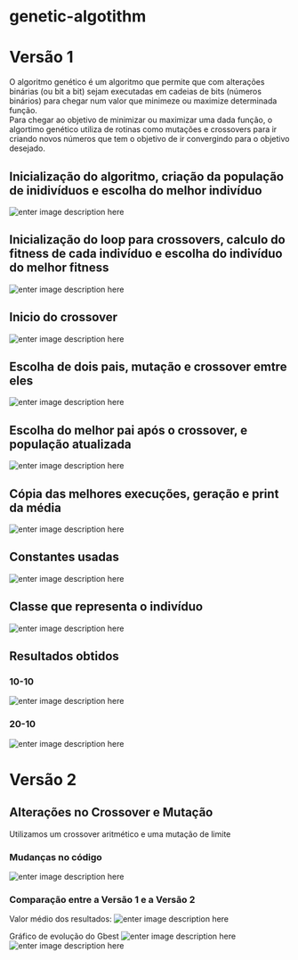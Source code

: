 # genetic-algotithm

# Versão 1

O algoritmo genético é um algoritmo que permite que com alterações binárias (ou bit a bit) sejam executadas em cadeias de bits (números binários) para chegar num valor que minimeze ou maximize determinada função.
<br>
Para chegar ao objetivo de minimizar ou maximizar uma dada função, o algortimo genético utiliza de rotinas como mutações e crossovers para ir criando novos números que tem o objetivo de ir convergindo para o objetivo desejado.

## Inicialização do algoritmo, criação da população de inidivíduos e escolha do melhor indivíduo
![enter image description here](https://github.com/edsonboldrini/genetic-algotithm/blob/master/code1.png?raw=true)

## Inicialização do loop para crossovers, calculo do fitness de cada indivíduo e escolha do indivíduo do melhor fitness
![enter image description here](https://github.com/edsonboldrini/genetic-algotithm/blob/master/code2.png?raw=true)

## Inicio do crossover
![enter image description here](https://github.com/edsonboldrini/genetic-algotithm/blob/master/code3.png?raw=true)

## Escolha de dois pais, mutação e crossover emtre eles
![enter image description here](https://github.com/edsonboldrini/genetic-algotithm/blob/master/code4.png?raw=true)

## Escolha do melhor pai após o crossover, e população atualizada
![enter image description here](https://github.com/edsonboldrini/genetic-algotithm/blob/master/code5.png?raw=true)

## Cópia das melhores execuções, geração e print da média
![enter image description here](https://github.com/edsonboldrini/genetic-algotithm/blob/master/code6.png?raw=true)

## Constantes usadas
![enter image description here](https://github.com/edsonboldrini/genetic-algotithm/blob/master/code7.png?raw=true)

## Classe que representa o indivíduo
![enter image description here](https://github.com/edsonboldrini/genetic-algotithm/blob/master/code8.png?raw=true)

## Resultados obtidos

### 10-10
![enter image description here](https://github.com/edsonboldrini/genetic-algotithm/blob/master/10-10.PNG?raw=true)

### 20-10
![enter image description here](https://github.com/edsonboldrini/genetic-algotithm/blob/master/20-10.PNG?raw=true)

# Versão 2

## Alterações no Crossover e Mutação

Utilizamos um crossover aritmético e uma mutação de limite

### Mudanças no código
![enter image description here](https://github.com/edsonboldrini/genetic-algotithm/blob/master/code9.png?raw=true)

### Comparação entre a Versão 1 e a Versão 2

Valor médio dos resultados:
![enter image description here](https://github.com/edsonboldrini/genetic-algotithm/blob/master/Comparativo%20m%C3%A9dia%20vers%C3%B5es.PNG?raw=true)

Gráfico de evolução do Gbest
![enter image description here](https://github.com/edsonboldrini/genetic-algotithm/blob/master/Evolu%C3%A7%C3%A3o%20do%20Gbest%20ao%20longo%20das%20execu%C3%A7%C3%B5es%20v1.PNG?raw=true)
![enter image description here](https://github.com/edsonboldrini/genetic-algotithm/blob/master/Evolu%C3%A7%C3%A3o%20do%20Gbest%20ao%20longo%20das%20execu%C3%A7%C3%B5es%20v2.PNG?raw=true)
